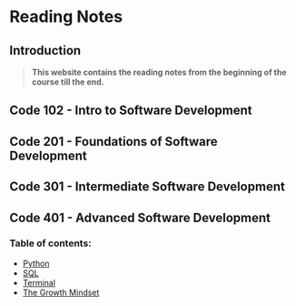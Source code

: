 # Reading Notes
## Introduction
> **This website contains the reading notes from the beginning of the course till the end.**



## Code 102 - Intro to Software Development


## Code 201 - Foundations of Software Development

## Code 301 - Intermediate Software Development

## Code 401 - Advanced Software Development
### **Table of contents:**
- [Python](/readingNotes/Python.md)
- [SQL](/readingNotes/SQL.md)
- [Terminal](/readingNotes/Terminal.md)
- [The Growth Mindset](/readingNotes/GrowthMindset.md)
